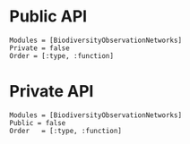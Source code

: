 # Public API

```@autodocs
Modules = [BiodiversityObservationNetworks]
Private = false
Order = [:type, :function]
```


# Private API
```@autodocs 
Modules = [BiodiversityObservationNetworks]
Public = false
Order   = [:type, :function]
```

